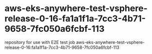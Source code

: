 # aws-eks-anywhere-test-vsphere-release-0-16-fa1a1f1a-7cc3-4b71-9658-7fc050a6fcbf-113
repository for use with E2E test job aws-eks-anywhere-test-vsphere-release-0-16:fa1a1f1a-7cc3-4b71-9658-7fc050a6fcbf-113
